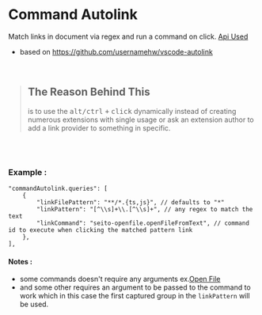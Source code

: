 # Command Autolink

Match links in document via regex and run a command on click. [Api Used](https://code.visualstudio.com/api/extension-guides/command#command-uris)

- based on https://github.com/usernamehw/vscode-autolink

<br>

> ## The Reason Behind This
>
> is to use the <kbd>alt/ctrl</kbd> <kbd>+</kbd> <kbd>click</kbd> dynamically instead of creating numerous extensions with single usage or ask an extension author to add a link provider to something in specific.

<br>

<br>

### Example :

```jsonc
"commandAutolink.queries": [
    {
        "linkFilePattern": "**/*.{ts,js}", // defaults to "*"
        "linkPattern": "[^\\s]+\\.[^\\s]+", // any regex to match the text
        "linkCommand": "seito-openfile.openFileFromText", // command id to execute when clicking the matched pattern link
    },
],
```

#### Notes :

- some commands doesn't require any arguments ex.[Open File](https://gitlab.com/fr43nk/seito-openfile)
- and some other requires an argument to be passed to the command to work which in this case the first captured group in the `linkPattern` will be used.
